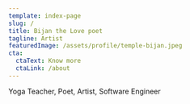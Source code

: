 ```yaml
---
template: index-page
slug: /
title: Bijan the Love poet
tagline: Artist
featuredImage: /assets/profile/temple-bijan.jpeg
cta:
  ctaText: Know more
  ctaLink: /about
---
```


Yoga Teacher, Poet, Artist, Software Engineer

